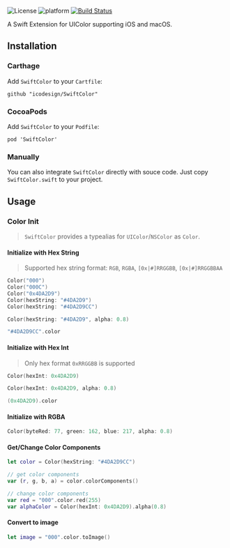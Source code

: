 ![License](https://img.shields.io/badge/license-MIT-green.svg)
![platform](https://img.shields.io/badge/platform-iOS%20%7C%20macOS-blue.svg)
[![Build Status](https://travis-ci.org/icodesign/SwiftColor.svg?branch=master)](https://travis-ci.org/icodesign/SwiftColor) 

A Swift Extension for UIColor supporting iOS and macOS.

## Installation

### Carthage

Add `SwiftColor` to your `Cartfile`: 

```
github "icodesign/SwiftColor"
```

### CocoaPods

Add `SwiftColor` to your `Podfile`: 

```
pod 'SwiftColor'
```

### Manually

You can also integrate `SwiftColor` directly with souce code. Just copy `SwiftColor.swift` to your project.

## Usage

### Color Init

> `SwiftColor` provides a typealias for `UIColor`/`NSColor` as `Color`.

#### Initialize with Hex String

> Supported hex string format: `RGB`, `RGBA`, `[0x|#]RRGGBB`, `[0x|#]RRGGBBAA`

```swift
Color("000")
Color("000C")
Color("0x4DA2D9")
Color(hexString: "#4DA2D9")
Color(hexString: "#4DA2D9CC")

Color(hexString: "#4DA2D9", alpha: 0.8)

"#4DA2D9CC".color
```

#### Initialize with Hex Int

> Only hex format `0xRRGGBB` is supported

```swift
Color(hexInt: 0x4DA2D9)

Color(hexInt: 0x4DA2D9, alpha: 0.8)

(0x4DA2D9).color
```

#### Initialize with RGBA

```swift
Color(byteRed: 77, green: 162, blue: 217, alpha: 0.8)
```

#### Get/Change Color Components

```swift
let color = Color(hexString: "#4DA2D9CC")

// get color components
var (r, g, b, a) = color.colorComponents()

// change color components
var red = "000".color.red(255)
var alphaColor = Color(hexInt: 0x4DA2D9).alpha(0.8)
```

#### Convert to image

```swift
let image = "000".color.toImage()
```

